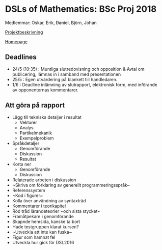 # DSLs of Mathematics: BSc Proj 2018

Medlemmar: Oskar, Erik, ~~Daniel~~, Björn, Johan

[Projektbeskrivning](DSLsofMath_andra_kurser.md)

[Homepage](https://dslsofmath.github.io/BScProj2018/index.html)


## Deadlines
* 24/5 (10:35) : Muntliga slutredovisning och opposition & Avtal om publicering, lämnas in i samband med presentationen
* 25/5 : Egen utvärdering på blankett till handledaren.
* 1/6 : Deadline inlämning av slutrapport, elektronisk form, med införande av opponenternas kommentarer.

## Att göra på rapport

- Lägg till tekniska detaljer i resultat
  - Vektorer
  - Analys
  - Partikelmekanik
  - Exempelproblem
- Språkdetaljer
  - Genomförande
  - Diskussion
  - Resultat
- Korta ner
  - Genomförande
  - Diskussion
- Relaterade arbeten i diskussion
- ~Skriva om förklaring av generellt programmeringsspråk~
- Referenssystem
- ~Kod i figurer~
- Kolla över användning av syntaxträd
- Kommentarer i teorikapitel
- Röd tråd lärandeteorier ~och sista stycket~
- Framåtpekare i genomförande
- Skapnde hemsida, kanske ta bort
- Hade testgruppen klarat kursen?
- ~Utveckla att inte kan fuska~
- Figur som hamnat fel
- Utveckla hur gick för DSL2016
